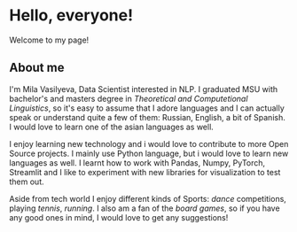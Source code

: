 # Hello, everyone! 
Welcome to my page!

## About me
I'm Mila Vasilyeva, Data Scientist interested in NLP. I graduated MSU with bachelor's and masters degree in *Theoretical and Computetional Linguistics*, so it's easy to assume that I adore languages and I can actually speak or understand quite a few of them: Russian, English, a bit of Spanish. I would love to learn one of the asian languages as well.

I enjoy learning new technology and i would love to contribute to more Open Source projects. I mainly use Python language, but i would love to learn new languages as well. I learnt how to work with Pandas, Numpy, PyTorch, Streamlit and I like to experiment with new libraries for visualization to test them out.

Aside from tech world I enjoy different kinds of Sports: *dance* competitions, playing *tennis*, *running*. I also am a fan of the *board games*, so if you have any good ones in mind, I would love to get any suggestions!

![<instagram>](https://img.shields.io/badge/<instagram>-<#E4405F>?style=for-the-badge&logo=<instagram>&logoColor=<#E4405F>)
